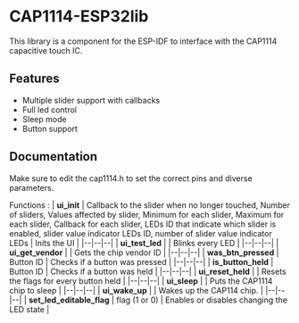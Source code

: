 
# CAP1114-ESP32lib
This library is a component for the ESP-IDF to interface with the CAP1114 capacitive touch IC.

## Features

- Multiple slider support with callbacks
- Full led control
- Sleep mode
- Button support

## Documentation

Make sure to edit the cap1114.h to set the correct pins and diverse parameters.

Functions :
| **ui_init** |  Callback to the slider when no longer touched, Number of sliders, Values affected by slider, Minimum for each slider, Maximum for each slider, Callback for each slider, LEDs ID that indicate which slider is enabled, slider value indicator LEDs ID, number of slider value indicator LEDs | Inits the UI |
|--|--|--|
| **ui_test_led** |  | Blinks every LED |
|--|--|--|
| **ui_get_vendor** |  | Gets the chip vendor ID |
|--|--|--|
| **was_btn_pressed** | Button ID | Checks if a button was pressed |
|--|--|--|
| **is_button_held** | Button ID | Checks if a button was held |
|--|--|--|
| **ui_reset_held** |  | Resets the flags for every button held  |
|--|--|--|
| **ui_sleep** |  | Puts the CAP1114 chip to sleep |
|--|--|--|
| **ui_wake_up** |  | Wakes up the CAP114 chip. |
|--|--|--|
| **set_led_editable_flag** | flag (1 or 0) | Enables or disables changing the LED state |
